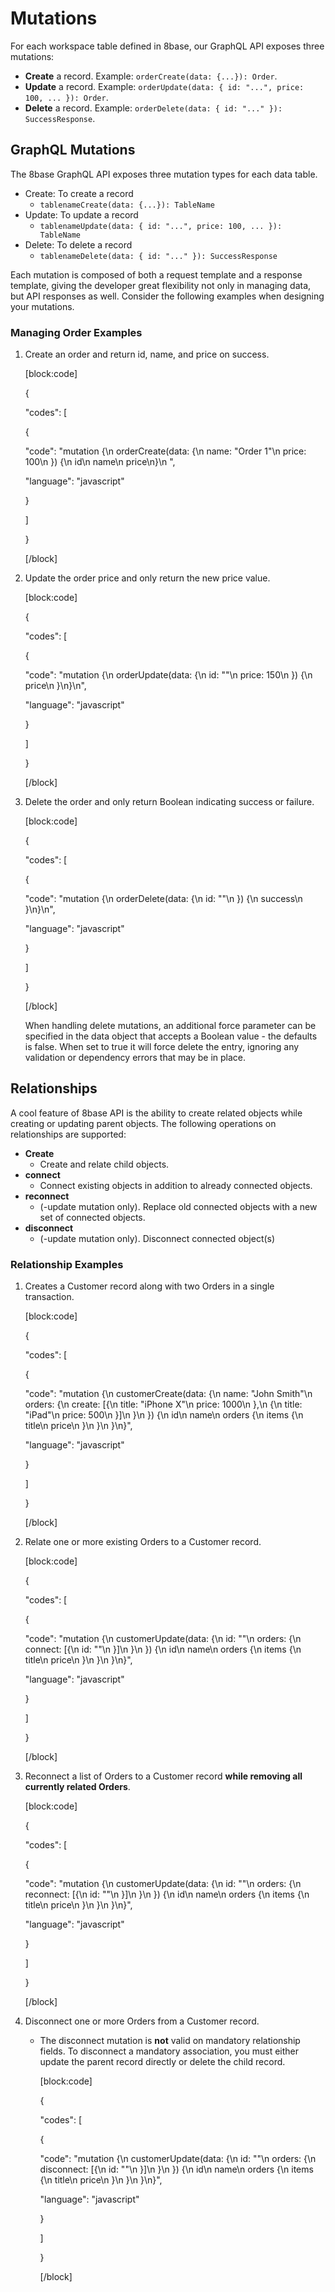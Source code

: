 # Mutations

For each workspace table defined in 8base, our GraphQL API exposes three mutations:

* **Create** a record. Example: `orderCreate(data: {...}): Order`.
* **Update** a record. Example: `orderUpdate(data: { id: "...", price: 100, ... }): Order`.
* **Delete** a record. Example: `orderDelete(data: { id: "..." }): SuccessResponse`.

## GraphQL Mutations

The 8base GraphQL API exposes three mutation types for each data table.

* Create: To create a record 
  * `tablenameCreate(data: {...}): TableName`
* Update: To update a record 
  * `tablenameUpdate(data: { id: "...", price: 100, ... }): TableName`
* Delete: To delete a record
  * `tablenameDelete(data: { id: "..." }): SuccessResponse`

Each mutation is composed of both a request template and a response template, giving the developer great flexibility not only in managing data, but API responses as well. Consider the following examples when designing your mutations.

### Managing Order Examples

1. Create an order and return id, name, and price on success.

   \[block:code\]

   {

   "codes": \[

    {

      "code": "mutation {\n  orderCreate\(data: {\n    name: \"Order 1\"\n    price: 100\n  }\) {\n    id\n    name\n    price\n}\n  ",

      "language": "javascript"

    }

   \]

   }

   \[/block\]

2. Update the order price and only return the new price value.

   \[block:code\]

   {

   "codes": \[

    {

      "code": "mutation {\n  orderUpdate\(data: {\n    id: \"\"\n    price: 150\n  }\) {\n    price\n  }\n}\n",

      "language": "javascript"

    }

   \]

   }

   \[/block\]

3. Delete the order and only return Boolean indicating success or failure.

   \[block:code\]

   {

   "codes": \[

    {

      "code": "mutation {\n  orderDelete\(data: {\n    id: \"\"\n  }\) {\n    success\n  }\n}\n",

      "language": "javascript"

    }

   \]

   }

   \[/block\]

   When handling delete mutations, an additional force parameter can be specified in the data object that accepts a Boolean value - the defaults is false. When set to true it will force delete the entry, ignoring any validation or dependency errors that may be in place.

## Relationships

A cool feature of 8base API is the ability to create related objects while creating or updating parent objects. The following operations on relationships are supported:

* **Create**
  * Create and relate child objects.
* **connect**
  * Connect existing objects in addition to already connected objects.
* **reconnect**
  * \(-update mutation only\). Replace old connected objects with a new set of connected objects.
* **disconnect**
  * \(-update mutation only\). Disconnect connected object\(s\)

### Relationship Examples

1. Creates a Customer record along with two Orders in a single transaction.

   \[block:code\]

   {

   "codes": \[

    {

      "code": "mutation {\n  customerCreate\(data: {\n    name: \"John Smith\"\n    orders: {\n      create: \[{\n        title: \"iPhone X\"\n        price: 1000\n      },\n      {\n        title: \"iPad\"\n        price: 500\n      }\]\n    }\n  }\) {\n    id\n    name\n    orders {\n      items {\n        title\n        price\n      }\n    }\n  }\n}",

      "language": "javascript"

    }

   \]

   }

   \[/block\]

2. Relate one or more existing Orders to a Customer record.

   \[block:code\]

   {

   "codes": \[

    {

      "code": "mutation {\n  customerUpdate\(data: {\n    id: \"\"\n    orders: {\n      connect: \[{\n        id: \"\"\n      }\]\n    }\n  }\) {\n    id\n    name\n    orders {\n      items {\n        title\n        price\n      }\n    }\n  }\n}",

      "language": "javascript"

    }

   \]

   }

   \[/block\]

3. Reconnect a list of Orders to a Customer record **while removing all currently related Orders**.

   \[block:code\]

   {

   "codes": \[

    {

      "code": "mutation {\n  customerUpdate\(data: {\n    id: \"\"\n    orders: {\n      reconnect: \[{\n        id: \"\"\n      }\]\n    }\n  }\) {\n    id\n    name\n    orders {\n      items {\n        title\n        price\n      }\n    }\n  }\n}",

      "language": "javascript"

    }

   \]

   }

   \[/block\]

4. Disconnect one or more Orders from a Customer record.
   * The disconnect mutation is **not** valid on mandatory relationship fields. To disconnect a mandatory association, you must either update the parent record directly or delete the child record.

     \[block:code\]

     {

     "codes": \[

     {

     "code": "mutation {\n  customerUpdate\(data: {\n    id: \"\"\n    orders: {\n      disconnect: \[{\n        id: \"\"\n      }\]\n    }\n  }\) {\n    id\n    name\n    orders {\n      items {\n        title\n        price\n      }\n    }\n  }\n}",

     "language": "javascript"

     }

     \]

     }

     \[/block\]

